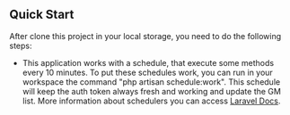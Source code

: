 ## Quick Start

After clone this project in your local storage, you need to do the following steps:

- This application works with a schedule, that execute some methods every 10 minutes. To put these schedules work, you can run in your workspace the command "php artisan schedule:work". This schedule will keep the auth token always fresh and working and update the GM list. More information about schedulers you can access [Laravel Docs](https://laravel.com/docs/10.x/scheduling).